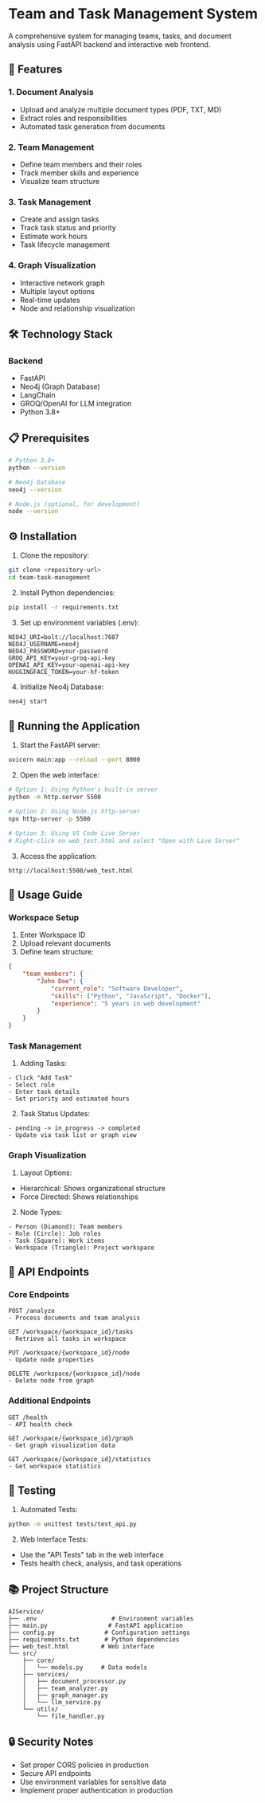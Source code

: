 # Team and Task Management System

A comprehensive system for managing teams, tasks, and document analysis using FastAPI backend and interactive web frontend.

## 🌟 Features

### 1. Document Analysis
- Upload and analyze multiple document types (PDF, TXT, MD)
- Extract roles and responsibilities
- Automated task generation from documents

### 2. Team Management
- Define team members and their roles
- Track member skills and experience
- Visualize team structure

### 3. Task Management
- Create and assign tasks
- Track task status and priority
- Estimate work hours
- Task lifecycle management

### 4. Graph Visualization
- Interactive network graph
- Multiple layout options
- Real-time updates
- Node and relationship visualization

## 🛠 Technology Stack

### Backend
- FastAPI
- Neo4j (Graph Database)
- LangChain
- GROQ/OpenAI for LLM integration
- Python 3.8+

## 📋 Prerequisites

```bash
# Python 3.8+
python --version

# Neo4j Database
neo4j --version

# Node.js (optional, for development)
node --version
```

## ⚙️ Installation

1. Clone the repository:
```bash
git clone <repository-url>
cd team-task-management
```

2. Install Python dependencies:
```bash
pip install -r requirements.txt
```

3. Set up environment variables (.env):
```env
NEO4J_URI=bolt://localhost:7687
NEO4J_USERNAME=neo4j
NEO4J_PASSWORD=your-password
GROQ_API_KEY=your-groq-api-key
OPENAI_API_KEY=your-openai-api-key
HUGGINGFACE_TOKEN=your-hf-token
```

4. Initialize Neo4j Database:
```bash
neo4j start
```

## 🚀 Running the Application

1. Start the FastAPI server:
```bash
uvicorn main:app --reload --port 8000
```

2. Open the web interface:
```bash
# Option 1: Using Python's built-in server
python -m http.server 5500

# Option 2: Using Node.js http-server
npx http-server -p 5500

# Option 3: Using VS Code Live Server
# Right-click on web_test.html and select "Open with Live Server"
```

3. Access the application:
```
http://localhost:5500/web_test.html
```

## 📖 Usage Guide

### Workspace Setup

1. Enter Workspace ID
2. Upload relevant documents
3. Define team structure:
```json
{
    "team_members": {
        "John Doe": {
            "current_role": "Software Developer",
            "skills": ["Python", "JavaScript", "Docker"],
            "experience": "5 years in web development"
        }
    }
}
```

### Task Management

1. Adding Tasks:
```plaintext
- Click "Add Task"
- Select role
- Enter task details
- Set priority and estimated hours
```

2. Task Status Updates:
```plaintext
- pending -> in_progress -> completed
- Update via task list or graph view
```

### Graph Visualization

1. Layout Options:
- Hierarchical: Shows organizational structure
- Force Directed: Shows relationships

2. Node Types:
```plaintext
- Person (Diamond): Team members
- Role (Circle): Job roles
- Task (Square): Work items
- Workspace (Triangle): Project workspace
```

## 🔄 API Endpoints

### Core Endpoints

```plaintext
POST /analyze
- Process documents and team analysis

GET /workspace/{workspace_id}/tasks
- Retrieve all tasks in workspace

PUT /workspace/{workspace_id}/node
- Update node properties

DELETE /workspace/{workspace_id}/node
- Delete node from graph
```

### Additional Endpoints

```plaintext
GET /health
- API health check

GET /workspace/{workspace_id}/graph
- Get graph visualization data

GET /workspace/{workspace_id}/statistics
- Get workspace statistics
```

## 🧪 Testing

1. Automated Tests:
```bash
python -m unittest tests/test_api.py
```

2. Web Interface Tests:
- Use the "API Tests" tab in the web interface
- Tests health check, analysis, and task operations

## 📚 Project Structure

```
AIService/
├── .env                     # Environment variables
├── main.py                 # FastAPI application
├── config.py              # Configuration settings
├── requirements.txt       # Python dependencies
├── web_test.html         # Web interface
└── src/
    ├── core/
    │   └── models.py     # Data models
    ├── services/
    │   ├── document_processor.py
    │   ├── team_analyzer.py
    │   ├── graph_manager.py
    │   └── llm_service.py
    └── utils/
        └── file_handler.py
```

## 🔒 Security Notes

- Set proper CORS policies in production
- Secure API endpoints
- Use environment variables for sensitive data
- Implement proper authentication in production
